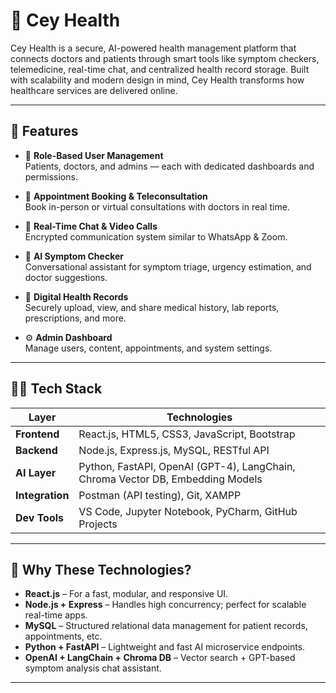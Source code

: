 # 🏥 Cey Health

Cey Health is a secure, AI-powered health management platform that connects doctors and patients through smart tools like symptom checkers, telemedicine, real-time chat, and centralized health record storage. Built with scalability and modern design in mind, Cey Health transforms how healthcare services are delivered online.

---

## 🚀 Features

- 🔐 **Role-Based User Management**  
  Patients, doctors, and admins — each with dedicated dashboards and permissions.

- 📅 **Appointment Booking & Teleconsultation**  
  Book in-person or virtual consultations with doctors in real time.

- 💬 **Real-Time Chat & Video Calls**  
  Encrypted communication system similar to WhatsApp & Zoom.

- 🤖 **AI Symptom Checker**  
  Conversational assistant for symptom triage, urgency estimation, and doctor suggestions.

- 📁 **Digital Health Records**  
  Securely upload, view, and share medical history, lab reports, prescriptions, and more.

- ⚙️ **Admin Dashboard**  
  Manage users, content, appointments, and system settings.

---

## 🧑‍💻 Tech Stack

| Layer           | Technologies                                                                   |
| --------------- | ------------------------------------------------------------------------------ |
| **Frontend**    | React.js, HTML5, CSS3, JavaScript, Bootstrap                                   |
| **Backend**     | Node.js, Express.js, MySQL, RESTful API                                        |
| **AI Layer**    | Python, FastAPI, OpenAI (GPT-4), LangChain, Chroma Vector DB, Embedding Models |
| **Integration** | Postman (API testing), Git, XAMPP                                              |
| **Dev Tools**   | VS Code, Jupyter Notebook, PyCharm, GitHub Projects                            |

---

## 🧠 Why These Technologies?

- **React.js** – For a fast, modular, and responsive UI.
- **Node.js + Express** – Handles high concurrency; perfect for scalable real-time apps.
- **MySQL** – Structured relational data management for patient records, appointments, etc.
- **Python + FastAPI** – Lightweight and fast AI microservice endpoints.
- **OpenAI + LangChain + Chroma DB** – Vector search + GPT-based symptom analysis chat assistant.

---
